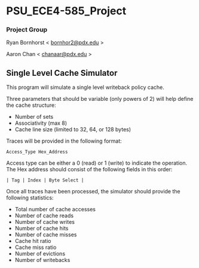 # PSU_ECE4-585_Project
### Project Group
Ryan Bornhorst < bornhor2@pdx.edu >

Aaron Chan     < chanaar@pdx.edu  >

## Single Level Cache Simulator
This program will simulate a single level writeback policy cache.

Three parameters that should be variable (only powers of 2) will help define the cache structure:
* Number of sets
* Associativity (max 8)
* Cache line size (limited to 32, 64, or 128 bytes)

Traces will be provided in the following format:

    Access_Type Hex_Address

Access type can be either a 0 (read) or 1 (write) to indicate the operation. 
The Hex address should consist of the following fields in this order:

    | Tag | Index | Byte Select |

Once all traces have been processed, the simulator should provide the following statistics:
* Total number of cache accesses
* Number of cache reads
* Number of cache writes
* Number of cache hits
* Number of cache misses
* Cache hit ratio
* Cache miss ratio
* Number of evictions
* Number of writebacks


